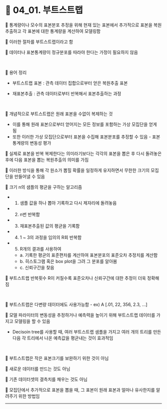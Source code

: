 # 🎰 04_01. 부트스트랩  

🎲 통계량이나 모수의 표본분포 추정을 위해 현재 있는 표본에서 추가적으로 표본을 복원추출하고 각 표본에 대한 통계량을 계산하여 모델링함  

🎲 이러한 절차를 부트스트랩이라고 함  

🎲 데이터나 표본통계량이 정규분포를 따라야 한다는 가정이 필요하지 않음  

<br>  

🎲 용어 정리  

- 부트스트랩 표본 : 관측 데이터 집합으로부터 얻은 복원추출 표본  
   
- 재표본추출 : 관측 데이터로부터 반복해서 표본추출하는 과정  
   
<br>  

🎲 개념적으로 부트스트랩은 원래 표본을 수없이 복제하는 것  
- 이를 통해 원래 표본으로부터 얻어지는 모든 정보를 포함하는 가상 모집단을 얻게 됨  
- 또한 이러한 가상 모집단으로부터 표본을 수집해 표본분포를 추정할 수 있음 - 표본통계량의 변동성 평가  
  
   
🎲 실제로 표본을 반복 복제한다는 의미라기보다는 각각의 표본을 뽑은 후 다시 돌려놓은 후에 다음 표본을 뽑는 복원추출의 의미를 가짐  

🎲 이러한 방식을 통해 각 원소가 뽑힐 확률을 일정하게 유지하면서 무한한 크기의 모집단을 만들어낼 수 있음  

🎲 크기 n의 샘플의 평균을 구하는 알고리즘  


- 1. 샘플 값을 하나 뽑아 기록하고 다시 제자리에 돌려놓음  
- 2. n번 반복함  
- 3. 재표본추출된 값의 평균을 기록함  
- 4. 1 ~ 3의 과정을 임의의 R회 반복함  
- 5. R개의 결과를 사용하여   
  - a. 기록한 평균의 표준편차를 계산하여 표본분포의 표준오차 추정치를 계산함  
  - b. 히스토그램 혹은 box plot을 그려 그 분포를 알아봄  
  - c. 신뢰구간을 찾음  
      
🎲 부트스트랩 반복횟수 R이 커질수록 표준오차나 신뢰구간에 대한 추정이 더욱 정확해짐  

<br>  

🎲 부트스트랩은 다변량 데이터에도 사용가능함 - ex) A [.01, 22, 356, 2.3, ...]  

🎲 모델 파라미터의 변동성을 추정하거나 예측력을 높이기 위해 부트스트랩 데이터를 가지고 모델링을 할 수 있음  
- Decisoin tree를 사용할 때, 여러 부트스트랩 샘플을 가지고 여러 개의 트리를 만든 다음 각 트리에서 나온 예측값을 평균내는 것이 효과적임  
 
<br>  

🎲 부트스트랩은 작은 표본크기를 보완하기 위한 것이 아님  

🎲 새로운 데이터를 만드는 것도 아님  

🎲 기존 데이터셋의 결측치를 채우는 것도 아님  

🎲 모집단에서 추가적으로 표본을 뽑을 때, 그 표본이 원래 표본과 얼마나 유사한지를 알려주기 위한 방법임  

***  
